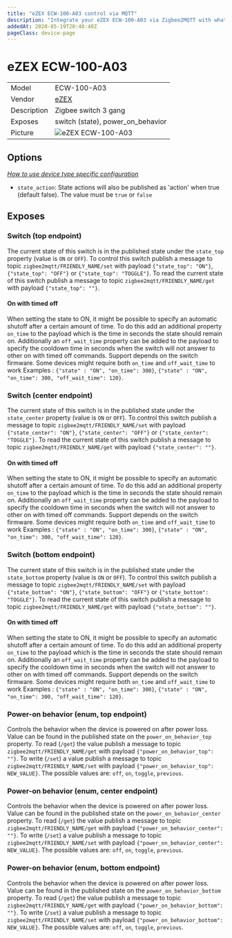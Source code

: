 ```yaml
---
title: "eZEX ECW-100-A03 control via MQTT"
description: "Integrate your eZEX ECW-100-A03 via Zigbee2MQTT with whatever smart home infrastructure you are using without the vendor's bridge or gateway."
addedAt: 2020-05-19T20:48:40Z
pageClass: device-page
---
```


<!-- !!!! -->
<!-- ATTENTION: This file is auto-generated through docgen! -->
<!-- You can only edit the "Notes"-Section between the two comment lines "Notes BEGIN" and "Notes END". -->
<!-- Do not use h1 or h2 heading within "## Notes"-Section. -->
<!-- !!!! -->

# eZEX ECW-100-A03

|     |     |
|-----|-----|
| Model | ECW-100-A03  |
| Vendor  | [eZEX](/supported-devices/#v=eZEX)  |
| Description | Zigbee switch 3 gang |
| Exposes | switch (state), power_on_behavior |
| Picture | ![eZEX ECW-100-A03](https://www.zigbee2mqtt.io/images/devices/ECW-100-A03.png) |


<!-- Notes BEGIN: You can edit here. Add "## Notes" headline if not already present. -->


<!-- Notes END: Do not edit below this line -->



## Options
*[How to use device type specific configuration](../guide/configuration/devices-groups.md#specific-device-options)*

* `state_action`: State actions will also be published as 'action' when true (default false). The value must be `true` or `false`


## Exposes

### Switch (top endpoint)
The current state of this switch is in the published state under the `state_top` property (value is `ON` or `OFF`).
To control this switch publish a message to topic `zigbee2mqtt/FRIENDLY_NAME/set` with payload `{"state_top": "ON"}`, `{"state_top": "OFF"}` or `{"state_top": "TOGGLE"}`.
To read the current state of this switch publish a message to topic `zigbee2mqtt/FRIENDLY_NAME/get` with payload `{"state_top": ""}`.

#### On with timed off
When setting the state to ON, it might be possible to specify an automatic shutoff after a certain amount of time. To do this add an additional property `on_time` to the payload which is the time in seconds the state should remain on.
Additionally an `off_wait_time` property can be added to the payload to specify the cooldown time in seconds when the switch will not answer to other on with timed off commands.
Support depends on the switch firmware. Some devices might require both `on_time` and `off_wait_time` to work
Examples : `{"state" : "ON", "on_time": 300}`, `{"state" : "ON", "on_time": 300, "off_wait_time": 120}`.

### Switch (center endpoint)
The current state of this switch is in the published state under the `state_center` property (value is `ON` or `OFF`).
To control this switch publish a message to topic `zigbee2mqtt/FRIENDLY_NAME/set` with payload `{"state_center": "ON"}`, `{"state_center": "OFF"}` or `{"state_center": "TOGGLE"}`.
To read the current state of this switch publish a message to topic `zigbee2mqtt/FRIENDLY_NAME/get` with payload `{"state_center": ""}`.

#### On with timed off
When setting the state to ON, it might be possible to specify an automatic shutoff after a certain amount of time. To do this add an additional property `on_time` to the payload which is the time in seconds the state should remain on.
Additionally an `off_wait_time` property can be added to the payload to specify the cooldown time in seconds when the switch will not answer to other on with timed off commands.
Support depends on the switch firmware. Some devices might require both `on_time` and `off_wait_time` to work
Examples : `{"state" : "ON", "on_time": 300}`, `{"state" : "ON", "on_time": 300, "off_wait_time": 120}`.

### Switch (bottom endpoint)
The current state of this switch is in the published state under the `state_bottom` property (value is `ON` or `OFF`).
To control this switch publish a message to topic `zigbee2mqtt/FRIENDLY_NAME/set` with payload `{"state_bottom": "ON"}`, `{"state_bottom": "OFF"}` or `{"state_bottom": "TOGGLE"}`.
To read the current state of this switch publish a message to topic `zigbee2mqtt/FRIENDLY_NAME/get` with payload `{"state_bottom": ""}`.

#### On with timed off
When setting the state to ON, it might be possible to specify an automatic shutoff after a certain amount of time. To do this add an additional property `on_time` to the payload which is the time in seconds the state should remain on.
Additionally an `off_wait_time` property can be added to the payload to specify the cooldown time in seconds when the switch will not answer to other on with timed off commands.
Support depends on the switch firmware. Some devices might require both `on_time` and `off_wait_time` to work
Examples : `{"state" : "ON", "on_time": 300}`, `{"state" : "ON", "on_time": 300, "off_wait_time": 120}`.

### Power-on behavior (enum, top endpoint)
Controls the behavior when the device is powered on after power loss.
Value can be found in the published state on the `power_on_behavior_top` property.
To read (`/get`) the value publish a message to topic `zigbee2mqtt/FRIENDLY_NAME/get` with payload `{"power_on_behavior_top": ""}`.
To write (`/set`) a value publish a message to topic `zigbee2mqtt/FRIENDLY_NAME/set` with payload `{"power_on_behavior_top": NEW_VALUE}`.
The possible values are: `off`, `on`, `toggle`, `previous`.

### Power-on behavior (enum, center endpoint)
Controls the behavior when the device is powered on after power loss.
Value can be found in the published state on the `power_on_behavior_center` property.
To read (`/get`) the value publish a message to topic `zigbee2mqtt/FRIENDLY_NAME/get` with payload `{"power_on_behavior_center": ""}`.
To write (`/set`) a value publish a message to topic `zigbee2mqtt/FRIENDLY_NAME/set` with payload `{"power_on_behavior_center": NEW_VALUE}`.
The possible values are: `off`, `on`, `toggle`, `previous`.

### Power-on behavior (enum, bottom endpoint)
Controls the behavior when the device is powered on after power loss.
Value can be found in the published state on the `power_on_behavior_bottom` property.
To read (`/get`) the value publish a message to topic `zigbee2mqtt/FRIENDLY_NAME/get` with payload `{"power_on_behavior_bottom": ""}`.
To write (`/set`) a value publish a message to topic `zigbee2mqtt/FRIENDLY_NAME/set` with payload `{"power_on_behavior_bottom": NEW_VALUE}`.
The possible values are: `off`, `on`, `toggle`, `previous`.

